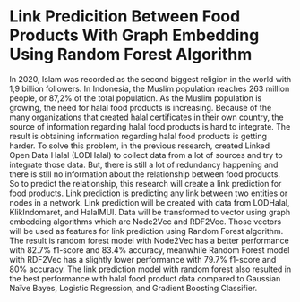 # Link Predicition Between Food Products With Graph Embedding Using Random Forest Algorithm
In 2020, Islam was recorded as the second biggest religion in the world with 1,9 billion followers. In Indonesia, the Muslim population reaches 263 million people, or 87,2% of the total population. As the Muslim population is growing, the need for halal food products is increasing. Because of the many organizations that created halal certificates in their own country, the source of information regarding halal food products is hard to integrate. The result is obtaining information regarding halal food products is getting harder. To solve this problem, in the previous research, created Linked Open Data Halal (LODHalal) to collect data from a lot of sources and try to integrate those data. But, there is still a lot of redundancy happening and there is still no information about the relationship between food products. So to predict the relationship, this research will create a link prediction for food products. Link prediction is predicting any link between two entities or nodes in a network. Link prediction will be created with data from LODHalal, KlikIndomaret, and HalalMUI. Data will be transformed to vector using graph embedding algorithms which are Node2Vec and RDF2Vec. Those vectors will be used as features for link prediction using Random Forest algorithm. The result is random forest model with Node2Vec has a better performance with 82.7% f1-score and 83.4% accuracy, meanwhile Random Forest model with RDF2Vec has a slightly lower performance with 79.7% f1-score and 80% accuracy. The link prediction model with random forest also resulted in the best performance with halal food product data compared to Gaussian Naïve Bayes, Logistic Regression, and Gradient Boosting Classifier.
